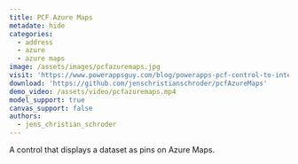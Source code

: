 ```yaml
---
title: PCF Azure Maps
metadate: hide
categories:
  - address
  - azure
  - azure maps
image: /assets/images/pcfazuremaps.jpg
visit: 'https://www.powerappsguy.com/blog/powerapps-pcf-control-to-integrate-azure-maps/'
download: 'https://github.com/jenschristianschroder/pcfAzureMaps'
demo_video: /assets/video/pcfazuremaps.mp4
model_support: true
canvas_support: false
authors:
  - jens_christian_schroder
---
```


A control that displays a dataset as pins on Azure Maps.
